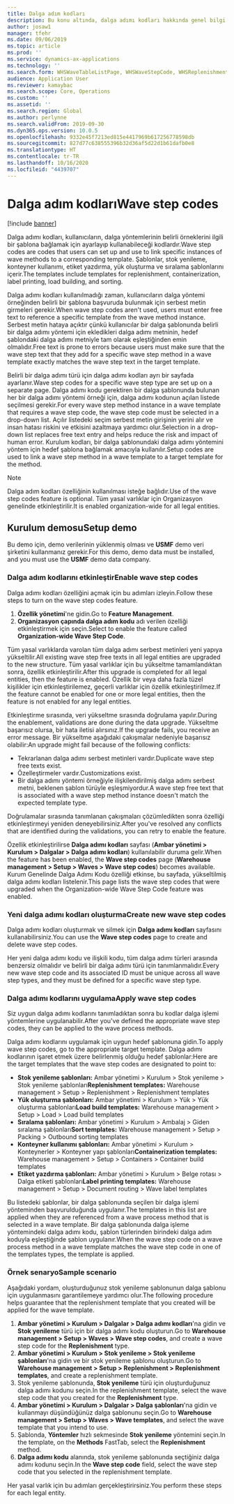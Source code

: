 ```yaml
---
title: Dalga adım kodları
description: Bu konu altında, dalga adımı kodları hakkında genel bilgi ve bu kodların nasıl kullanıldığı açıklanmaktadır.
author: josaw1
manager: tfehr
ms.date: 09/06/2019
ms.topic: article
ms.prod: ''
ms.service: dynamics-ax-applications
ms.technology: ''
ms.search.form: WHSWaveTableListPage, WHSWaveStepCode, WHSReplenishmentTemplates, WHSWaveTemplateTable
audience: Application User
ms.reviewer: kamaybac
ms.search.scope: Core, Operations
ms.custom: ''
ms.assetid: ''
ms.search.region: Global
ms.author: perlynne
ms.search.validFrom: 2019-09-30
ms.dyn365.ops.version: 10.0.5
ms.openlocfilehash: 9332e45f7213ed815e4417969b617256778598db
ms.sourcegitcommit: 827d77c638555396b32d36af5d22d1b61dafb0e8
ms.translationtype: HT
ms.contentlocale: tr-TR
ms.lasthandoff: 10/16/2020
ms.locfileid: "4439707"
---
```

# <a name="wave-step-codes"></a><span data-ttu-id="a10ea-103">Dalga adım kodları</span><span class="sxs-lookup"><span data-stu-id="a10ea-103">Wave step codes</span></span>

[!include [banner](../includes/banner.md)]

<span data-ttu-id="a10ea-104">Dalga adımı kodları, kullanıcıların, dalga yöntemlerinin belirli örneklerini ilgili bir şablona bağlamak için ayarlayıp kullanabileceği kodlardır.</span><span class="sxs-lookup"><span data-stu-id="a10ea-104">Wave step codes are codes that users can set up and use to link specific instances of wave methods to a corresponding template.</span></span> <span data-ttu-id="a10ea-105">Şablonlar, stok yenileme, konteyner kullanımı, etiket yazdırma, yük oluşturma ve sıralama şablonlarını içerir.</span><span class="sxs-lookup"><span data-stu-id="a10ea-105">The templates include templates for replenishment, containerization, label printing, load building, and sorting.</span></span>

<span data-ttu-id="a10ea-106">Dalga adımı kodları kullanılmadığı zaman, kullanıcıların dalga yöntemi örneğinden belirli bir şablona başvuruda bulunmak için serbest metin girmeleri gerekir.</span><span class="sxs-lookup"><span data-stu-id="a10ea-106">When wave step codes aren't used, users must enter free text to reference a specific template from the wave method instance.</span></span> <span data-ttu-id="a10ea-107">Serbest metin hataya açıktır çünkü kullanıcılar bir dalga şablonunda belirli bir dalga adımı yöntemi için ekledikleri dalga adımı metninin, hedef şablondaki dalga adımı metniyle tam olarak eşleştiğinden emin olmalıdır.</span><span class="sxs-lookup"><span data-stu-id="a10ea-107">Free text is prone to errors because users must make sure that the wave step text that they add for a specific wave step method in a wave template exactly matches the wave step text in the target template.</span></span>

<span data-ttu-id="a10ea-108">Belirli bir dalga adımı türü için dalga adımı kodları ayrı bir sayfada ayarlanır.</span><span class="sxs-lookup"><span data-stu-id="a10ea-108">Wave step codes for a specific wave step type are set up on a separate page.</span></span> <span data-ttu-id="a10ea-109">Dalga adımı kodu gerektiren bir dalga şablonunda bulunan her bir dalga adımı yöntemi örneği için, dalga adımı kodunun açılan listede seçilmesi gerekir.</span><span class="sxs-lookup"><span data-stu-id="a10ea-109">For every wave step method instance in a wave template that requires a wave step code, the wave step code must be selected in a drop-down list.</span></span> <span data-ttu-id="a10ea-110">Açılır listedeki seçim serbest metin girişinin yerini alır ve insan hatası riskini ve etkisini azaltmaya yardımcı olur.</span><span class="sxs-lookup"><span data-stu-id="a10ea-110">Selection in a drop-down list replaces free text entry and helps reduce the risk and impact of human error.</span></span> <span data-ttu-id="a10ea-111">Kurulum kodları, bir dalga şablonundaki dalga adımı yöntemini yöntem için hedef şablona bağlamak amacıyla kullanılır.</span><span class="sxs-lookup"><span data-stu-id="a10ea-111">Setup codes are used to link a wave step method in a wave template to a target template for the method.</span></span>

> [!NOTE]
> <span data-ttu-id="a10ea-112">Dalga adım kodları özelliğinin kullanılması isteğe bağlıdır.</span><span class="sxs-lookup"><span data-stu-id="a10ea-112">Use of the wave step codes feature is optional.</span></span> <span data-ttu-id="a10ea-113">Tüm yasal varlıklar için Organizasyon genelinde etkinleştirilir.</span><span class="sxs-lookup"><span data-stu-id="a10ea-113">It is enabled organization-wide for all legal entities.</span></span>

## <a name="setup-demo"></a><span data-ttu-id="a10ea-114">Kurulum demosu</span><span class="sxs-lookup"><span data-stu-id="a10ea-114">Setup demo</span></span> 

<span data-ttu-id="a10ea-115">Bu demo için, demo verilerinin yüklenmiş olması ve **USMF** demo veri şirketini kullanmanız gerekir.</span><span class="sxs-lookup"><span data-stu-id="a10ea-115">For this demo, demo data must be installed, and you must use the **USMF** demo data company.</span></span>

### <a name="enable-wave-step-codes"></a><span data-ttu-id="a10ea-116">Dalga adım kodlarını etkinleştir</span><span class="sxs-lookup"><span data-stu-id="a10ea-116">Enable wave step codes</span></span>

<span data-ttu-id="a10ea-117">Dalga adımı kodları özelliğini açmak için bu adımları izleyin.</span><span class="sxs-lookup"><span data-stu-id="a10ea-117">Follow these steps to turn on the wave step codes feature.</span></span>

1. <span data-ttu-id="a10ea-118">**Özellik yönetimi**'ne gidin.</span><span class="sxs-lookup"><span data-stu-id="a10ea-118">Go to **Feature Management**.</span></span>
2. <span data-ttu-id="a10ea-119">**Organizasyon çapında dalga adım kodu** adı verilen özelliği etkinleştirmek için seçin.</span><span class="sxs-lookup"><span data-stu-id="a10ea-119">Select to enable the feature called **Organization-wide Wave Step Code**.</span></span>

<span data-ttu-id="a10ea-120">Tüm yasal varlıklarda varolan tüm dalga adımı serbest metinleri yeni yapıya yükseltilir.</span><span class="sxs-lookup"><span data-stu-id="a10ea-120">All existing wave step free texts in all legal entities are upgraded to the new structure.</span></span> <span data-ttu-id="a10ea-121">Tüm yasal varlıklar için bu yükseltme tamamlandıktan sonra, özellik etkinleştirilir.</span><span class="sxs-lookup"><span data-stu-id="a10ea-121">After this upgrade is completed for all legal entities, then the feature is enabled.</span></span> <span data-ttu-id="a10ea-122">Özellik bir veya daha fazla tüzel kişilikler için etkinleştirilemez, geçerli varlıklar için özellik etkinleştirilmez.</span><span class="sxs-lookup"><span data-stu-id="a10ea-122">If the feature cannot be enabled for one or more legal entities, then the feature is not enabled for any legal entities.</span></span>

<span data-ttu-id="a10ea-123">Etkinleştirme sırasında, veri yükseltme sırasında doğrulama yapılır.</span><span class="sxs-lookup"><span data-stu-id="a10ea-123">During the enablement, validations are done during the data upgrade.</span></span> <span data-ttu-id="a10ea-124">Yükseltme başarısız olursa, bir hata iletisi alırsınız.</span><span class="sxs-lookup"><span data-stu-id="a10ea-124">If the upgrade fails, you receive an error message.</span></span> <span data-ttu-id="a10ea-125">Bir yükseltme aşağıdaki çakışmalar nedeniyle başarısız olabilir:</span><span class="sxs-lookup"><span data-stu-id="a10ea-125">An upgrade might fail because of the following conflicts:</span></span>

- <span data-ttu-id="a10ea-126">Tekrarlanan dalga adımı serbest metinleri vardır.</span><span class="sxs-lookup"><span data-stu-id="a10ea-126">Duplicate wave step free texts exist.</span></span>
- <span data-ttu-id="a10ea-127">Özelleştirmeler vardır.</span><span class="sxs-lookup"><span data-stu-id="a10ea-127">Customizations exist.</span></span>
- <span data-ttu-id="a10ea-128">Bir dalga adımı yöntemi örneğiyle ilişkilendirilmiş dalga adımı serbest metni, beklenen şablon türüyle eşleşmiyordur.</span><span class="sxs-lookup"><span data-stu-id="a10ea-128">A wave step free text that is associated with a wave step method instance doesn't match the expected template type.</span></span>

<span data-ttu-id="a10ea-129">Doğrulamalar sırasında tanımlanan çakışmaları çözümledikten sonra özelliği etkinleştirmeyi yeniden deneyebilirsiniz.</span><span class="sxs-lookup"><span data-stu-id="a10ea-129">After you've resolved any conflicts that are identified during the validations, you can retry to enable the feature.</span></span>

<span data-ttu-id="a10ea-130">Özellik etkinleştirilirse **Dalga adımı kodları** sayfası (**Ambar yönetimi \> Kurulum \> Dalgalar \> Dalga adımı kodları**) kullanılabilir duruma gelir.</span><span class="sxs-lookup"><span data-stu-id="a10ea-130">When the feature has been enabled, the **Wave step codes** page (**Warehouse management \> Setup \> Waves \> Wave step codes**) becomes available.</span></span> <span data-ttu-id="a10ea-131">Kurum Genelinde Dalga Adımı Kodu özelliği etkinse, bu sayfada, yükseltilmiş dalga adımı kodları listelenir.</span><span class="sxs-lookup"><span data-stu-id="a10ea-131">This page lists the wave step codes that were upgraded when the Organization-wide Wave Step Code feature was enabled.</span></span>

### <a name="create-new-wave-step-codes"></a><span data-ttu-id="a10ea-132">Yeni dalga adımı kodları oluşturma</span><span class="sxs-lookup"><span data-stu-id="a10ea-132">Create new wave step codes</span></span>

<span data-ttu-id="a10ea-133">Dalga adımı kodları oluşturmak ve silmek için **Dalga adımı kodları** sayfasını kullanabilirsiniz.</span><span class="sxs-lookup"><span data-stu-id="a10ea-133">You can use the **Wave step codes** page to create and delete wave step codes.</span></span>

<span data-ttu-id="a10ea-134">Her yeni dalga adımı kodu ve ilişkili kodu, tüm dalga adımı türleri arasında benzersiz olmalıdır ve belirli bir dalga adımı türü için tanımlanmalıdır.</span><span class="sxs-lookup"><span data-stu-id="a10ea-134">Every new wave step code and its associated ID must be unique across all wave step types, and they must be defined for a specific wave step type.</span></span>

### <a name="apply-wave-step-codes"></a><span data-ttu-id="a10ea-135">Dalga adımı kodlarını uygulama</span><span class="sxs-lookup"><span data-stu-id="a10ea-135">Apply wave step codes</span></span>

<span data-ttu-id="a10ea-136">Siz uygun dalga adımı kodlarını tanımladıktan sonra bu kodlar dalga işlemi yöntemlerine uygulanabilir.</span><span class="sxs-lookup"><span data-stu-id="a10ea-136">After you've defined the appropriate wave step codes, they can be applied to the wave process methods.</span></span>

<span data-ttu-id="a10ea-137">Dalga adımı kodlarını uygulamak için uygun hedef şablonuna gidin.</span><span class="sxs-lookup"><span data-stu-id="a10ea-137">To apply wave step codes, go to the appropriate target template.</span></span> <span data-ttu-id="a10ea-138">Dalga adımı kodlarının işaret etmek üzere belirlenmiş olduğu hedef şablonlar:</span><span class="sxs-lookup"><span data-stu-id="a10ea-138">Here are the target templates that the wave step codes are designated to point to:</span></span>

- <span data-ttu-id="a10ea-139">**Stok yenileme şablonları:** Ambar yönetimi \> Kurulum \> Stok yenileme \> Stok yenileme şablonları</span><span class="sxs-lookup"><span data-stu-id="a10ea-139">**Replenishment templates:** Warehouse management \> Setup \> Replenishment \> Replenishment templates</span></span>
- <span data-ttu-id="a10ea-140">**Yük oluşturma şablonları:** Ambar yönetimi \> Kurulum \> Yük \> Yük oluşturma şablonları</span><span class="sxs-lookup"><span data-stu-id="a10ea-140">**Load build templates:** Warehouse management \> Setup \> Load \> Load build templates</span></span>
- <span data-ttu-id="a10ea-141">**Sıralama şablonları:** Ambar yönetimi \> Kurulum \> Ambalaj \> Giden sıralama şablonları</span><span class="sxs-lookup"><span data-stu-id="a10ea-141">**Sort templates:** Warehouse management \> Setup \> Packing \> Outbound sorting templates</span></span>
- <span data-ttu-id="a10ea-142">**Konteyner kullanımı şablonları:** Ambar yönetimi \> Kurulum \> Konteynerler \> Konteyner yapı şablonları</span><span class="sxs-lookup"><span data-stu-id="a10ea-142">**Containerization templates:** Warehouse management \> Setup \> Containers \> Container build templates</span></span>
- <span data-ttu-id="a10ea-143">**Etiket yazdırma şablonları:** Ambar yönetimi \> Kurulum \> Belge rotası \> Dalga etiketi şablonları</span><span class="sxs-lookup"><span data-stu-id="a10ea-143">**Label printing templates:** Warehouse management \> Setup \> Document routing \> Wave label templates</span></span>

<span data-ttu-id="a10ea-144">Bu listedeki şablonlar, bir dalga şablonunda seçilen bir dalga işlemi yönteminden başvurulduğunda uygulanır.</span><span class="sxs-lookup"><span data-stu-id="a10ea-144">The templates in this list are applied when they are referenced from a wave process method that is selected in a wave template.</span></span> <span data-ttu-id="a10ea-145">Bir dalga şablonunda dalga işleme yöntemindeki dalga adımı kodu, şablon türlerinden birindeki dalga adım koduyla eşleştiğinde şablon uygulanır.</span><span class="sxs-lookup"><span data-stu-id="a10ea-145">When the wave step code on a wave process method in a wave template matches the wave step code in one of the templates types, the template is applied.</span></span>

### <a name="sample-scenario"></a><span data-ttu-id="a10ea-146">Örnek senaryo</span><span class="sxs-lookup"><span data-stu-id="a10ea-146">Sample scenario</span></span>

<span data-ttu-id="a10ea-147">Aşağıdaki yordam, oluşturduğunuz stok yenileme şablonunun dalga şablonu için uygulanmasını garantilemeye yardımcı olur.</span><span class="sxs-lookup"><span data-stu-id="a10ea-147">The following procedure helps guarantee that the replenishment template that you created will be applied for the wave template.</span></span>

1. <span data-ttu-id="a10ea-148">**Ambar yönetimi \> Kurulum \> Dalgalar \> Dalga adımı kodları**'na gidin ve **Stok yenileme** türü için bir dalga adımı kodu oluşturun.</span><span class="sxs-lookup"><span data-stu-id="a10ea-148">Go to **Warehouse management \> Setup \> Waves \> Wave step codes**, and create a wave step code for the **Replenishment** type.</span></span>
2. <span data-ttu-id="a10ea-149">**Ambar yönetimi \> Kurulum \> Stok yenileme \> Stok yenileme şablonları**'na gidin ve bir stok yenileme şablonu oluşturun.</span><span class="sxs-lookup"><span data-stu-id="a10ea-149">Go to **Warehouse management \> Setup \> Replenishment \> Replenishment templates**, and create a replenishment template.</span></span>
3. <span data-ttu-id="a10ea-150">Stok yenileme şablonunda, **Stok yenileme** türü için oluşturduğunuz dalga adımı kodunu seçin.</span><span class="sxs-lookup"><span data-stu-id="a10ea-150">In the replenishment template, select the wave step code that you created for the **Replenishment** type.</span></span>
4. <span data-ttu-id="a10ea-151">**Ambar yönetimi \> Kurulum \> Dalgalar \> Dalga şablonları**'na gidin ve kullanmayı düşündüğünüz dalga şablonunu seçin.</span><span class="sxs-lookup"><span data-stu-id="a10ea-151">Go to **Warehouse management \> Setup \> Waves \> Wave templates**, and select the wave template that you intend to use.</span></span>
5. <span data-ttu-id="a10ea-152">Şablonda, **Yöntemler** hızlı sekmesinde **Stok yenileme** yöntemini seçin.</span><span class="sxs-lookup"><span data-stu-id="a10ea-152">In the template, on the **Methods** FastTab, select the **Replenishment** method.</span></span>
6. <span data-ttu-id="a10ea-153">**Dalga adımı kodu** alanında, stok yenileme şablonunda seçtiğiniz dalga adımı kodunu seçin.</span><span class="sxs-lookup"><span data-stu-id="a10ea-153">In the **Wave step code** field, select the wave step code that you selected in the replenishment template.</span></span>

<span data-ttu-id="a10ea-154">Her yasal varlık için bu adımları gerçekleştirirsiniz.</span><span class="sxs-lookup"><span data-stu-id="a10ea-154">You perform these steps for each legal entity.</span></span>
